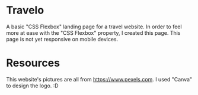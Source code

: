 # Travelo
A basic "CSS Flexbox" landing page for a travel website. In order to feel more at ease with the "CSS Flexbox" property, I created this page. This page is not yet responsive on mobile devices. 

# Resources
This website's pictures are all from https://www.pexels.com.
I used "Canva" to design the logo. :D